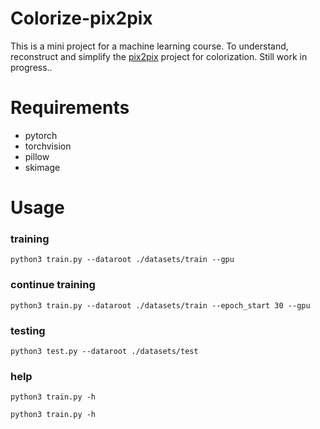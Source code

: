 
# Colorize-pix2pix

This is a mini project for a machine learning course. To understand, reconstruct and simplify the [pix2pix](https://github.com/junyanz/pytorch-CycleGAN-and-pix2pix) project for colorization. Still work in progress..

# Requirements
- pytorch
- torchvision
- pillow
- skimage

# Usage

### training
`python3 train.py --dataroot ./datasets/train --gpu`

### continue training
`python3 train.py --dataroot ./datasets/train --epoch_start 30 --gpu`

### testing
`python3 test.py --dataroot ./datasets/test`

### help
`python3 train.py -h`

`python3 train.py -h`